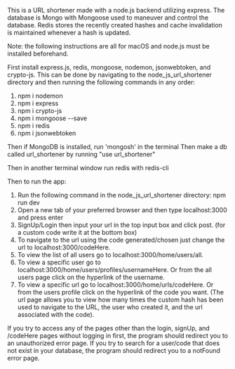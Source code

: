 This is a URL shortener made with a node.js backend utilizing express. 
The database is Mongo with Mongoose used to maneuver and control the database. 
Redis stores the recently created hashes and cache invalidation is maintained whenever a hash is updated.

Note: the following instructions are all for macOS and node.js must be installed beforehand.

First install express.js, redis, mongoose, nodemon, jsonwebtoken, and crypto-js.
This can be done by navigating to the node_js_url_shortener directory and then running the following commands in any order:
1. npm i nodemon
2. npm i express
3. npm i crypto-js
4. npm i mongoose --save
5. npm i redis
6. npm i jsonwebtoken

Then if MongoDB is installed, run 'mongosh' in the terminal
Then make a db called url_shortener by running "use url_shortener"

Then in another terminal window run redis with redis-cli

Then to run the app:
1. Run the following command in the node_js_url_shortener directory:
    npm run dev
2. Open a new tab of your preferred browser and then type localhost:3000 and press enter
3. SignUp/Login then input your url in the top input box and click post. (for a custom code write it at the bottom box)
4. To navigate to the url using the code generated/chosen just change the url to localhost:3000/codeHere.
5. To view the list of all users go to localhost:3000/home/users/all.
6. To view a specific user go to localhost:3000/home/users/profiles/usernameHere. Or from the all users page click on the hyperlink of the username.
7. To view a specific url go to localhost:3000/home/urls/codeHere. Or from the users profile click on the hyperlink of the code you want.
    (The url page allows you to view how many times the custom hash has been used to navigate to the URL, the user who created it, and the url associated with the code).

If you try to access any of the pages other than the login, signUp, and /codeHere pages without logging in first, the program should redirect you to an unauthorized error page.
If you try to search for a user/code that does not exist in your database, the program should redirect you to a notFound error page.
